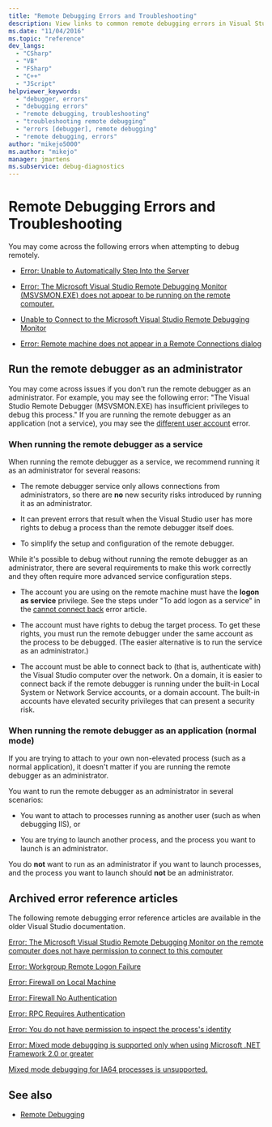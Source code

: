 ```yaml
---
title: "Remote Debugging Errors and Troubleshooting"
description: View links to common remote debugging errors in Visual Studio. Learn how to run the remote debugger as an administrator.
ms.date: "11/04/2016"
ms.topic: "reference"
dev_langs:
  - "CSharp"
  - "VB"
  - "FSharp"
  - "C++"
  - "JScript"
helpviewer_keywords:
  - "debugger, errors"
  - "debugging errors"
  - "remote debugging, troubleshooting"
  - "troubleshooting remote debugging"
  - "errors [debugger], remote debugging"
  - "remote debugging, errors"
author: "mikejo5000"
ms.author: "mikejo"
manager: jmartens
ms.subservice: debug-diagnostics
---
```

# Remote Debugging Errors and Troubleshooting

You may come across the following errors when attempting to debug remotely.

- [Error: Unable to Automatically Step Into the Server](../debugger/error-unable-to-automatically-step-into-the-server.md)

- [Error: The Microsoft Visual Studio Remote Debugging Monitor (MSVSMON.EXE) does not appear to be running on the remote computer.](error-remote-debugging-monitor-msvsmon-exe-does-not-appear-to-be-running.md)

- [Unable to Connect to the Microsoft Visual Studio Remote Debugging Monitor](../debugger/unable-to-connect-to-the-microsoft-visual-studio-remote-debugging-monitor.md)

- [Error: Remote machine does not appear in a Remote Connections dialog](../debugger/error-remote-machine-does-not-appear-in-a-remote-connections-dialog.md)

## Run the remote debugger as an administrator

You may come across issues if you don't run the remote debugger as an administrator. For example, you may see the following error: "The Visual Studio Remote Debugger (MSVSMON.EXE) has insufficient privileges to debug this process." If you are running the remote debugger as an application (not a service), you may see the [different user account](error-the-microsoft-visual-studio-remote-debugging-monitor-on-the-remote-computer-is-running-as-a-different-user.md) error.

### When running the remote debugger as a service

When running the remote debugger as a service, we recommend running it as an administrator for several reasons:

- The remote debugger service only allows connections from administrators, so there are **no** new security risks introduced by running it as an administrator.

- It can prevent errors that result when the Visual Studio user has more rights to debug a process than the remote debugger itself does.

- To simplify the setup and configuration of the remote debugger.

While it's possible to debug without running the remote debugger as an administrator, there are several requirements to make this work correctly and they often require more advanced service configuration steps.

- The account you are using on the remote machine must have the **logon as service** privilege. See the steps under "To add logon as a service" in the [cannot connect back](error-the-visual-studio-remote-debugger-service-on-the-target-computer-cannot-connect-back-to-this-computer.md) error article.

- The account must have rights to debug the target process. To get these rights, you must run the remote debugger under the same account as the process to be debugged. (The easier alternative is to run the service as an administrator.) 

- The account must be able to connect back to (that is, authenticate with) the Visual Studio computer over the network. On a domain, it is easier to connect back if the remote debugger is running under the built-in Local System or Network Service accounts, or a domain account. The built-in accounts have elevated security privileges that can present a security risk.

### When running the remote debugger as an application (normal mode)

If you are trying to attach to your own non-elevated process (such as a normal application), it doesn't matter if you are running the remote debugger as an administrator.

You want to run the remote debugger as an administrator in several scenarios:

- You want to attach to processes running as another user (such as when debugging IIS), or

- You are trying to launch another process, and the process you want to launch is an administrator.

You do **not** want to run as an administrator if you want to launch processes, and the process you want to launch should **not** be an administrator.

## Archived error reference articles

The following remote debugging error reference articles are available in the older Visual Studio documentation.

[Error: The Microsoft Visual Studio Remote Debugging Monitor on the remote computer does not have permission to connect to this computer](/previous-versions/visualstudio/visual-studio-2017/debugger/error-the-microsoft-visual-studio-remote-debugging-monitor-no-permission)

[Error: Workgroup Remote Logon Failure](/previous-versions/visualstudio/visual-studio-2017/debugger/error-workgroup-remote-logon-failure)

[Error: Firewall on Local Machine](/previous-versions/visualstudio/visual-studio-2017/debugger/error-firewall-on-local-machine)

[Error: Firewall No Authentication](/previous-versions/visualstudio/visual-studio-2017/debugger/error-firewall-no-authentication)

[Error: RPC Requires Authentication](/previous-versions/visualstudio/visual-studio-2017/debugger/error-rpc-requires-authentication)

[Error: You do not have permission to inspect the process's identity](/previous-versions/visualstudio/visual-studio-2017/debugger/error-you-do-not-have-permission-to-inspect-the-process-s-identity)

[Error: Mixed mode debugging is supported only when using Microsoft .NET Framework 2.0 or greater](/previous-versions/visualstudio/visual-studio-2017/debugger/error-mixed-mode-debugging-is-supported-only-when-using-microsoft-dotnet-framework-2-0-or-greater)

[Mixed mode debugging for IA64 processes is unsupported.](/previous-versions/visualstudio/visual-studio-2017/debugger/mixed-mode-debugging-for-ia64-processes-is-unsupported)

## See also

- [Remote Debugging](../debugger/remote-debugging.md)
